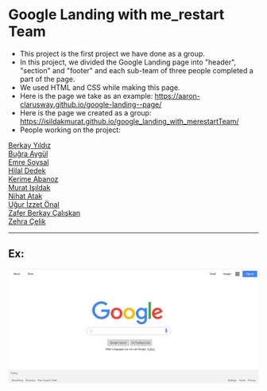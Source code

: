 # Google Landing with me_restart Team

- This project is the first project we have done as a group.
- In this project, we divided the Google Landing page into "header", "section" and "footer" and each sub-team of three people completed a part of the page.
- We used HTML and CSS while making this page.
- Here is the page we take as an example:  https://aaron-clarusway.github.io/google-landing--page/
- Here is the page we created as a group: https://isildakmurat.github.io/google_landing_with_merestartTeam/
- People working on the project: 

<a href="https://github.com/Berkayyildiz127" target="_blank" rel="noopener noreferrer">Berkay Yıldız</a> <br>
<a href="https://github.com/bugraygul" target="_blank" rel="noopener noreferrer">Buğra Aygül</a> <br>
<a href="https://github.com/eemresoysal" target="_blank" rel="noopener noreferrer">Emre Soysal</a> <br>
<a href="https://github.com/hilaldedek" target="_blank" rel="noopener noreferrer">Hilal Dedek</a> <br>
<a href="https://github.com/KerimeAbanoz" target="_blank" rel="noopener noreferrer">Kerime Abanoz</a> <br>
<a href="https://github.com/isildakmurat" target="_blank" rel="noopener noreferrer">Murat Işıldak</a> <br>
<a href="https://github.com/NewhotAttack" target="_blank" rel="noopener noreferrer">Nihat Atak</a> <br>
<a href="https://github.com/ugurizzet" target="_blank" rel="noopener noreferrer">Uğur İzzet Önal</a> <br>
<a href="https://github.com/zaferberkay" target="_blank" rel="noopener noreferrer">Zafer Berkay Çalışkan</a> <br>
<a href="https://github.com/zehracelk" target="_blank" rel="noopener noreferrer">Zehra Çelik</a> <br>

<hr>

## Ex:

<img src="./images/sonuc.png" alt="google landing">
